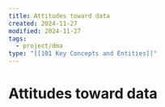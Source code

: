 ```yaml
---
title: Attitudes toward data
created: 2024-11-27
modified: 2024-11-27
tags:
  - project/dma
type: "[[101 Key Concepts and Entities]]"
---
```

# Attitudes toward data
